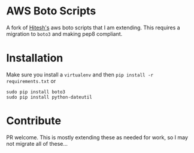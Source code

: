 # AWS Boto Scripts

A fork of [Hitesh's](http://hiteshbhatia.github.io/aws-boto-scripts/) aws boto scripts that I am extending. This requires a migration to 
`boto3` and making pep8 compliant. 

# Installation

Make sure you install a `virtualenv` and then `pip install -r requirements.txt` or

```
sudo pip install boto3
sudo pip install python-dateutil
```

# Contribute 

PR welcome. This is mostly extending these as needed for work, so I may not migrate all of these...
